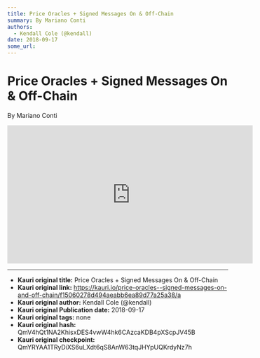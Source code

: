 ```yaml
---
title: Price Oracles + Signed Messages On & Off-Chain
summary: By Mariano Conti
authors:
  - Kendall Cole (@kendall)
date: 2018-09-17
some_url: 
---
```


# Price Oracles + Signed Messages On & Off-Chain


By Mariano Conti

<div align="center"><iframe width="560" height="315" src="https://drive.google.com/file/d/1TbaQAEt0zqRDP_lAmLZHke4TR8dvSQem/preview" frameborder="0" allow="encrypted-media" allowfullscreen></iframe></div>


---

- **Kauri original title:** Price Oracles + Signed Messages On & Off-Chain
- **Kauri original link:** https://kauri.io/price-oracles--signed-messages-on-and-off-chain/f15060278d494aeabb6ea89d77a25a38/a
- **Kauri original author:** Kendall Cole (@kendall)
- **Kauri original Publication date:** 2018-09-17
- **Kauri original tags:** none
- **Kauri original hash:** QmV4hQt1NA2KhisxDES4vwW4hk6CAzcaKDB4pXScpJV45B
- **Kauri original checkpoint:** QmYRYAA1TRyDiXS6uLXdt6qS8AnW63tqJHYpUQKrdyNz7h



